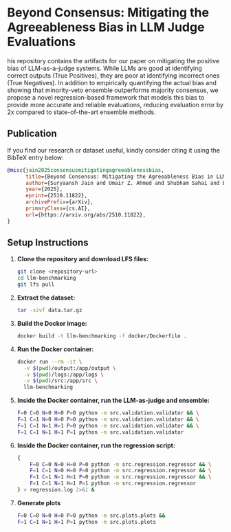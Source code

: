 # Beyond Consensus: Mitigating the Agreeableness Bias in LLM Judge Evaluations

his repository contains the artifacts for our paper on mitigating the positive bias of LLM-as-a-judge systems. While LLMs are good at identifying correct outputs (True Positives), they are poor at identifying incorrect ones (True Negatives). In addition to empirically quantifying the actual bias and showing that minority-veto ensemble outperforms majority consensus, we propose a novel regression-based framework that models this bias to provide more accurate and reliable evaluations, reducing evaluation error by 2x compared to state-of-the-art ensemble methods.

## Publication

If you find our research or dataset useful, kindly consider citing it using the BibTeX entry below:

```bibtex
@misc{jain2025consensusmitigatingagreeablenessbias,
      title={Beyond Consensus: Mitigating the Agreeableness Bias in LLM Judge Evaluations}, 
      author={Suryaansh Jain and Umair Z. Ahmed and Shubham Sahai and Ben Leong},
      year={2025},
      eprint={2510.11822},
      archivePrefix={arXiv},
      primaryClass={cs.AI},
      url={https://arxiv.org/abs/2510.11822}, 
}
```

## Setup Instructions

1. **Clone the repository and download LFS files:**

    ```bash
    git clone <repository-url>
    cd llm-benchmarking
    git lfs pull
    ```

2. **Extract the dataset:**

    ```bash
    tar -xzvf data.tar.gz
    ```

3. **Build the Docker image:**

    ```bash
    docker build -t llm-benchmarking -f docker/Dockerfile .
    ```

4. **Run the Docker container:**

    ```bash
    docker run --rm -it \
      -v $(pwd)/output:/app/output \
      -v $(pwd)/logs:/app/logs \
      -v $(pwd)/src:/app/src \
      llm-benchmarking
    ```

5. **Inside the Docker container, run the LLM-as-judge and ensemble:**

    ```bash
    F=0 C=0 N=0 H=0 P=0 python -m src.validation.validator && \
    F=1 C=1 N=0 H=0 P=0 python -m src.validation.validator && \
    F=1 C=1 N=1 H=1 P=0 python -m src.validation.validator && \
    F=1 C=1 N=1 H=1 P=1 python -m src.validation.validator
    ```

6. **Inside the Docker container, run the regression script:**

    ```bash
    {
        F=0 C=0 N=0 H=0 P=0 python -m src.regression.regressor && \
        F=1 C=1 N=0 H=0 P=0 python -m src.regression.regressor && \
        F=1 C=1 N=1 H=1 P=0 python -m src.regression.regressor && \
        F=1 C=1 N=1 H=1 P=1 python -m src.regression.regressor
    } > regression.log 2>&1 &
    ```

7. **Generate plots**

    ```bash
    F=0 C=0 N=0 H=0 P=0 python -m src.plots.plots &&
    F=1 C=1 N=1 H=1 P=1 python -m src.plots.plots
    ```
